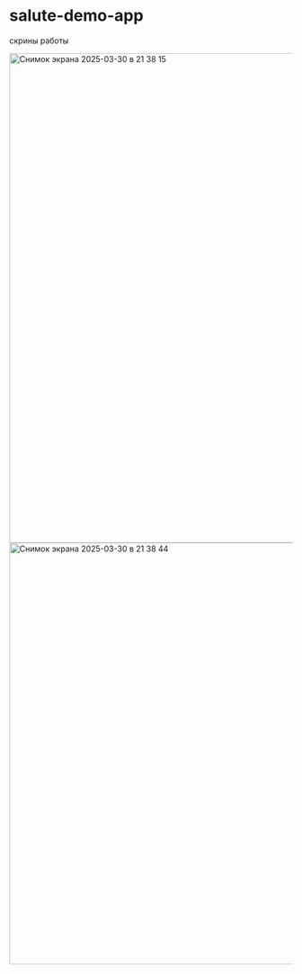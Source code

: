 # salute-demo-app
скрины работы 

<img width="871" alt="Снимок экрана 2025-03-30 в 21 38 15" src="https://github.com/user-attachments/assets/701463ca-7490-441d-9799-850d8e6f0258" />
<img width="750" alt="Снимок экрана 2025-03-30 в 21 38 44" src="https://github.com/user-attachments/assets/0d99aa6d-d3dc-40ca-9b5a-5246189f22f3" />
